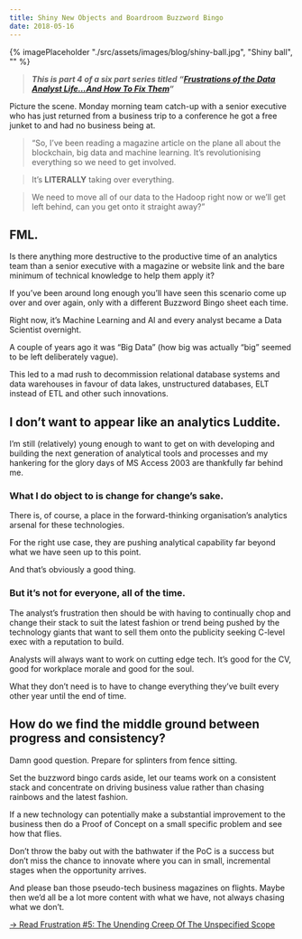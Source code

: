 ```yaml
---
title: Shiny New Objects and Boardroom Buzzword Bingo
date: 2018-05-16
---
```

{% imagePlaceholder "./src/assets/images/blog/shiny-ball.jpg", "Shiny ball", "" %}

> **_This is part 4 of a six part series titled &#8220;[Frustrations of the Data Analyst Life&#8230;And How To Fix Them](/articles/frustrations-of-the-data-analyst-life)&#8220;_**

Picture the scene. Monday morning team catch-up with a senior executive who has just returned from a business trip to a conference he got a free junket to and had no business being at.

> “So, I’ve been reading a magazine article on the plane all about the blockchain, big data and machine learning.
> It’s revolutionising everything so we need to get involved.

> It’s **LITERALLY** taking over everything.

> We need to move all of our data to the Hadoop right now or we’ll get left behind, can you get onto it straight away?”


## FML.

Is there anything more destructive to the productive time of an analytics team than a senior executive with a magazine or website link and the bare minimum of technical knowledge to help them apply it?

If you’ve been around long enough you’ll have seen this scenario come up over and over again, only with a different Buzzword Bingo sheet each time.

Right now, it’s Machine Learning and AI and every analyst became a Data Scientist overnight.

A couple of years ago it was “Big Data” (how big was actually “big” seemed to be left deliberately vague).

This led to a mad rush to decommission relational database systems and data warehouses in favour of data lakes, unstructured databases, ELT instead of ETL and other such innovations.

## I don’t want to appear like an analytics Luddite.

I’m still (relatively) young enough to want to get on with developing and building the next generation of analytical tools and processes and my hankering for the glory days of MS Access 2003 are thankfully far behind me.

### What I do object to is change for change’s sake.

There is, of course, a place in the forward-thinking organisation’s analytics arsenal for these technologies.

For the right use case, they are pushing analytical capability far beyond what we have seen up to this point.

And that’s obviously a good thing.

### But it’s not for everyone, all of the time.

The analyst’s frustration then should be with having to continually chop and change their stack to suit the latest fashion or trend being pushed by the technology giants that want to sell them onto the publicity seeking C-level exec with a reputation to build.

Analysts will always want to work on cutting edge tech. It’s good for the CV, good for workplace morale and good for the soul.

What they don’t need is to have to change everything they’ve built every other year until the end of time.

## How do we find the middle ground between progress and consistency?

Damn good question. Prepare for splinters from fence sitting.

Set the buzzword bingo cards aside, let our teams work on a consistent stack and concentrate on driving business value rather than chasing rainbows and the latest fashion.

If a new technology can potentially make a substantial improvement to the business then do a Proof of Concept on a small specific problem and see how that flies.

Don’t throw the baby out with the bathwater if the PoC is a success but don’t miss the chance to innovate where you can in small, incremental stages when the opportunity arrives.

And please ban those pseudo-tech business magazines on flights. Maybe then we’d all be a lot more content with what we have, not always chasing what we don’t.

[-> Read Frustration #5: The Unending Creep Of The Unspecified Scope](/articles/the-unending-creep-of-the-unspecified-scope)